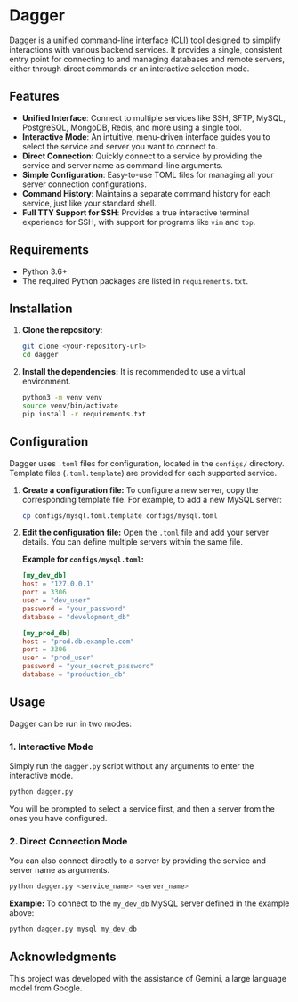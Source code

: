 # Dagger

Dagger is a unified command-line interface (CLI) tool designed to simplify interactions with various backend services. It provides a single, consistent entry point for connecting to and managing databases and remote servers, either through direct commands or an interactive selection mode.

## Features

- **Unified Interface**: Connect to multiple services like SSH, SFTP, MySQL, PostgreSQL, MongoDB, Redis, and more using a single tool.
- **Interactive Mode**: An intuitive, menu-driven interface guides you to select the service and server you want to connect to.
- **Direct Connection**: Quickly connect to a service by providing the service and server name as command-line arguments.
- **Simple Configuration**: Easy-to-use TOML files for managing all your server connection configurations.
- **Command History**: Maintains a separate command history for each service, just like your standard shell.
- **Full TTY Support for SSH**: Provides a true interactive terminal experience for SSH, with support for programs like `vim` and `top`.

## Requirements

- Python 3.6+
- The required Python packages are listed in `requirements.txt`.

## Installation

1.  **Clone the repository:**
    ```bash
    git clone <your-repository-url>
    cd dagger
    ```

2.  **Install the dependencies:**
    It is recommended to use a virtual environment.
    ```bash
    python3 -m venv venv
    source venv/bin/activate
    pip install -r requirements.txt
    ```

## Configuration

Dagger uses `.toml` files for configuration, located in the `configs/` directory. Template files (`.toml.template`) are provided for each supported service.

1.  **Create a configuration file:**
    To configure a new server, copy the corresponding template file. For example, to add a new MySQL server:
    ```bash
    cp configs/mysql.toml.template configs/mysql.toml
    ```

2.  **Edit the configuration file:**
    Open the `.toml` file and add your server details. You can define multiple servers within the same file.

    **Example for `configs/mysql.toml`:**
    ```toml
    [my_dev_db]
    host = "127.0.0.1"
    port = 3306
    user = "dev_user"
    password = "your_password"
    database = "development_db"

    [my_prod_db]
    host = "prod.db.example.com"
    port = 3306
    user = "prod_user"
    password = "your_secret_password"
    database = "production_db"
    ```

## Usage

Dagger can be run in two modes:

### 1. Interactive Mode

Simply run the `dagger.py` script without any arguments to enter the interactive mode.

```bash
python dagger.py
```

You will be prompted to select a service first, and then a server from the ones you have configured.

### 2. Direct Connection Mode

You can also connect directly to a server by providing the service and server name as arguments.

```bash
python dagger.py <service_name> <server_name>
```

**Example:**
To connect to the `my_dev_db` MySQL server defined in the example above:
```bash
python dagger.py mysql my_dev_db
```

## Acknowledgments

This project was developed with the assistance of Gemini, a large language model from Google.
